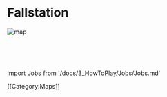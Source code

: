 # Fallstation

![map](\img\Stations\FallStation.png)









  <br/>
<br/>
<br/>

import Jobs from '/docs/3_HowToPlay/Jobs/Jobs.md'

<Jobs />

[[Category:Maps]]
